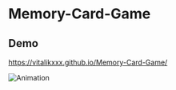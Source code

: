 # Memory-Card-Game

## Demo
 https://vitalikxxx.github.io/Memory-Card-Game/

 ![Animation](https://github.com/VITALIKXXX/Memory-Card-Game/blob/6335394b99f750e8cbac8e43a0452af8d1dd2f2e/Animation%20%20NEWwww1.gif)